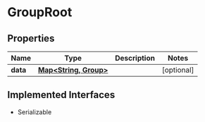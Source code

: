 

# GroupRoot


## Properties

Name | Type | Description | Notes
------------ | ------------- | ------------- | -------------
**data** | [**Map&lt;String, Group&gt;**](Group.md) |  |  [optional]


## Implemented Interfaces

* Serializable


